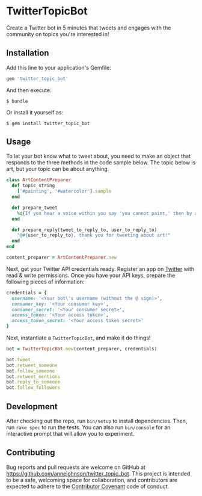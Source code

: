 # TwitterTopicBot

Create a Twitter bot in 5 minutes that tweets and engages with the community on topics you're interested in!

## Installation

Add this line to your application's Gemfile:

```ruby
gem 'twitter_topic_bot'
```

And then execute:

    $ bundle

Or install it yourself as:

    $ gem install twitter_topic_bot

## Usage

To let your bot know what to tweet about, you need to make an object that responds to the three methods in the code sample below. The topic below is art, but your topic can be about anything.

```ruby
class ArtContentPreparer
  def topic_string
    ['#painting', '#watercolor'].sample
  end

  def prepare_tweet
    %q{If you hear a voice within you say 'you cannot paint,' then by all means paint, and that voice will be silenced. -Vincent Van Gogh}
  end

  def prepare_reply(tweet_to_reply_to, user_to_reply_to)
    "@#{user_to_reply_to}, thank you for tweeting about art!"
  end
end

content_preparer = ArtContentPreparer.new
```

Next, get your Twitter API credentials ready. Register an app on [Twitter](https://apps.twitter.com/) with read & write permissions. Once you have your API keys, prepare the following pieces of information:

```ruby
credentials = {
  username: '<Your bot\'s username (without the @ sign)>',
  consumer_key: '<Your consumer key>',
  consumer_secret: '<Your consumer secret>',
  access_token: '<Your access token>',
  access_token_secret: '<Your access token secret>'
}
```

Next, instantiate a `TwitterTopicBot`, and make it do things!

```ruby
bot = TwitterTopicBot.new(content_preparer, credentials)

bot.tweet
bot.retweet_someone
bot.follow_someone
bot.retweet_mentions
bot.reply_to_someone
bot.follow_followers
```

## Development

After checking out the repo, run `bin/setup` to install dependencies. Then, run `rake spec` to run the tests. You can also run `bin/console` for an interactive prompt that will allow you to experiment.

## Contributing

Bug reports and pull requests are welcome on GitHub at https://github.com/annejohnson/twitter_topic_bot. This project is intended to be a safe, welcoming space for collaboration, and contributors are expected to adhere to the [Contributor Covenant](http://contributor-covenant.org) code of conduct.
